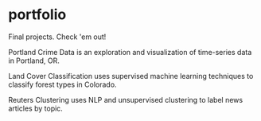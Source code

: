 # portfolio
Final projects. Check 'em out!

Portland Crime Data is an exploration and visualization of time-series data in Portland, OR. 

Land Cover Classification uses supervised machine learning techniques to classify forest types in Colorado. 

Reuters Clustering uses NLP and unsupervised clustering to label news articles by topic.
